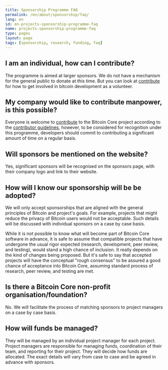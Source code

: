 ```yaml
---
title: Sponsorship Programme FAQ
permalink: /en/about/sponsorship/faq/
lang: en
id: en-projects-sponsorship-programme-faq
name: projects-sponsorship-programme-faq
type: pages
layout: page
tags: [sponsorship, research, funding, faq]
---
```

## I am an individual, how can I contribute?

The programme is aimed at larger sponsors. We do not have a mechanism for the general public to donate at this time. But you can look at [contribute](/en/contribute/) for how to get involved in bitcoin development as a volunteer.

## My company would like to contribute manpower, is this possible?

Everyone is welcome to [contribute](/en/contribute/) to the Bitcoin Core project according to the [contributor guidelines](/en/faq/contributing-code/), however, to be considered for recognition under this programme, developers should commit to contributing a significant amount of time on a regular basis.

## Will sponsors be mentioned on the website?

Yes, significant sponsors will be recognised on the sponsors page, with their company logo and link to their website.

## How will I know our sponsorship will be be adopted?

We will only accept sponsorships that are aligned with the general principles of Bitcoin and project's goals. For example, projects that might reduce the privacy of Bitcoin users would not be acceptable. Such details will be discussed with individual sponsors on a case by case basis.

While it is not possible to know what will become part of Bitcoin Core software in advance, it is safe to assume that compatible projects that have undergone the usual rigor expected (research, development, peer review, and testing), would stand a high chance of inclusion. It really depends on the kind of changes being proposed. But it's safe to say that accepted projects will have the conceptual "rough consensus" to be assured a good chance of acceptance into Bitcoin Core, assuming standard process of research, peer review, and testing are met.  

## Is there a Bitcoin Core non-profit organisation/foundation?

No. We will facilitate the process of matching sponsors to project managers on a case by case basis.

## How will funds be managed?

They will be managed by an individual project manager for each project. Project managers are responsible for managing funds, coordination of their team, and reporting for their project. They will decide how funds are allocated. The exact details will vary from case to case and be agreed in advance with sponsors.
